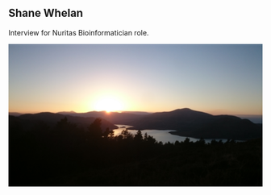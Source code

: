 ## Shane Whelan

Interview for Nuritas Bioinformatician role.

![test](/public/img/carragh_lake.jpg)
